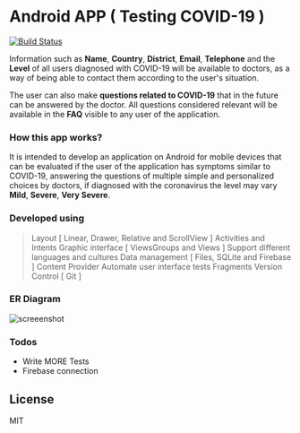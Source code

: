 # Android APP ( Testing COVID-19 )

[![Build Status](https://travis-ci.org/joemccann/dillinger.svg?branch=master)](https://travis-ci.org/joemccann/dillinger)

Information such as **Name**, **Country**, **District**, **Email**, **Telephone** and the **Level** of all users diagnosed with COVID-19 will be available to doctors, as a way of being able to contact them according to the user's situation.

The user can also make **questions related to COVID-19** that in the future can be answered by the doctor. All questions considered relevant will be available in the **FAQ** visible to any user of the application.

### How this app works?
It is intended to develop an application on Android for mobile devices that can be evaluated if the user of the application has symptoms similar to COVID-19, answering the questions of multiple simple and personalized choices by doctors, if diagnosed with the coronavirus the level may vary **Mild**, **Severe**, **Very Severe**.

### Developed using
> Layout [ Linear, Drawer, Relative and ScrollView ]
> Activities and Intents
> Graphic interface [ ViewsGroups and Views ]
> Support different languages and cultures
> Data management [ Files, SQLite and Firebase ]
> Content Provider
> Automate user interface tests
> Fragments
> Version Control [ Git ]

### ER Diagram

![screeenshot](https://github.com/agostinhopina95/Testing_COVID_19/blob/master/testing_covid_19/Diagrama%20ER.png?raw=true)

### Todos

 - Write MORE Tests
 - Firebase connection

License
----

MIT
